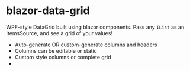 # blazor-data-grid

WPF-style DataGrid built using blazor components. Pass any `IList` as an ItemsSource, and see a grid of your values!

- Auto-generate OR custom-generate columns and headers
- Columns can be editable or static
- Custom style columns or complete grid
- 
